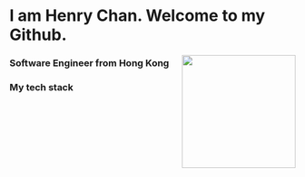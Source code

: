 # I am Henry Chan. Welcome to my Github.
<img align="right" width="200" height="200" src="https://images.squarespace-cdn.com/content/56e33409d210b8a4c7e973c9/1473768451481-G163GWHU1FSRYBYTXLWH/?content-type=image%2Fgif">

### Software Engineer from Hong Kong


### My tech stack

<!---
Mikafar/Mikafar is a ✨ special ✨ repository because its `README.md` (this file) appears on your GitHub profile.
You can click the Preview link to take a look at your changes.
--->
